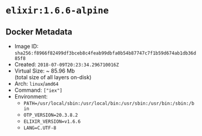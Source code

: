 # `elixir:1.6.6-alpine`

## Docker Metadata

- Image ID: `sha256:f8966f82499df3bceb8c4feab99dbfa0b54b87747c7f1b59d674ab1db36d85f8`
- Created: `2018-07-09T20:23:34.296710016Z`
- Virtual Size: ~ 85.96 Mb  
  (total size of all layers on-disk)
- Arch: `linux`/`amd64`
- Command: `["iex"]`
- Environment:
  - `PATH=/usr/local/sbin:/usr/local/bin:/usr/sbin:/usr/bin:/sbin:/bin`
  - `OTP_VERSION=20.3.8.2`
  - `ELIXIR_VERSION=v1.6.6`
  - `LANG=C.UTF-8`
